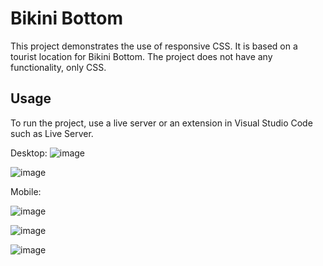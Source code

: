 # Bikini Bottom

This project demonstrates the use of responsive CSS. It is based on a tourist location for Bikini Bottom. The project does not have any functionality, only CSS.

## Usage

To run the project, use a live server or an extension in Visual Studio Code such as Live Server.

Desktop:
![image](https://github.com/Walterhart/bikini-bottom/assets/70658679/993b2092-6383-4eaf-816d-401477c54b4c)  

![image](https://github.com/Walterhart/bikini-bottom/assets/70658679/1542a980-7e6c-48d8-9e29-a1b00d333c15)

Mobile: 

![image](https://github.com/Walterhart/bikini-bottom/assets/70658679/be2caea3-2623-4d48-b6c2-bdd1046aa0cd) 

![image](https://github.com/Walterhart/bikini-bottom/assets/70658679/f2f5b80d-e5c7-472b-9ca6-f31fe095cb9d)   

![image](https://github.com/Walterhart/bikini-bottom/assets/70658679/b895fc99-b521-4e46-b45c-5a4357be1ff4)
